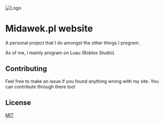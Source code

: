 ![Logo](https://raw.githubusercontent.com/Midawek/midawekpl/refs/heads/main/icon.ico)

# Midawek.pl website

A personal project that I do amongst the other things I program.

As of me, I mainly program on Luau (Roblox Studio).
## Contributing

Feel free to make an issue if you found anything wrong with my site.
You can contribute through there too!
## License

[MIT](https://choosealicense.com/licenses/mit/)

